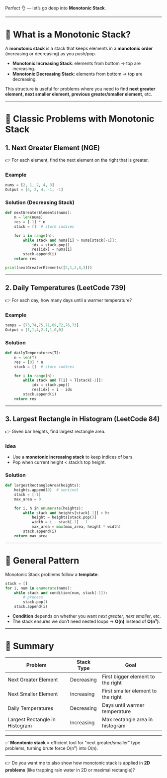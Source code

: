 Perfect 👌 — let’s go deep into **Monotonic Stack**.

---

# 🔹 What is a Monotonic Stack?

A **monotonic stack** is a stack that keeps elements in a **monotonic order** (increasing or decreasing) as you push/pop.

* **Monotonic Increasing Stack**: elements from bottom → top are increasing.
* **Monotonic Decreasing Stack**: elements from bottom → top are decreasing.

This structure is useful for problems where you need to find **next greater element, next smaller element, previous greater/smaller element**, etc.

---

# 🔹 Classic Problems with Monotonic Stack

## 1. **Next Greater Element (NGE)**

👉 For each element, find the next element on the right that is greater.

### Example

```python
nums = [2, 1, 2, 4, 3]
Output = [4, 2, 4, -1, -1]
```

### Solution (Decreasing Stack)

```python
def nextGreaterElements(nums):
    n = len(nums)
    res = [-1] * n
    stack = []  # store indices

    for i in range(n):
        while stack and nums[i] > nums[stack[-1]]:
            idx = stack.pop()
            res[idx] = nums[i]
        stack.append(i)
    return res

print(nextGreaterElements([2,1,2,4,3]))
```

---

## 2. **Daily Temperatures (LeetCode 739)**

👉 For each day, how many days until a warmer temperature?

### Example

```python
temps = [73,74,75,71,69,72,76,73]
Output = [1,1,4,2,1,1,0,0]
```

### Solution

```python
def dailyTemperatures(T):
    n = len(T)
    res = [0] * n
    stack = []  # store indices

    for i in range(n):
        while stack and T[i] > T[stack[-1]]:
            idx = stack.pop()
            res[idx] = i - idx
        stack.append(i)
    return res
```

---

## 3. **Largest Rectangle in Histogram (LeetCode 84)**

👉 Given bar heights, find largest rectangle area.

### Idea

* Use a **monotonic increasing stack** to keep indices of bars.
* Pop when current height < stack’s top height.

### Solution

```python
def largestRectangleArea(heights):
    heights.append(0)  # sentinel
    stack = [-1]
    max_area = 0

    for i, h in enumerate(heights):
        while stack and heights[stack[-1]] > h:
            height = heights[stack.pop()]
            width = i - stack[-1] - 1
            max_area = max(max_area, height * width)
        stack.append(i)
    return max_area
```

---

# 🔹 General Pattern

Monotonic Stack problems follow a **template**:

```python
stack = []
for i, num in enumerate(nums):
    while stack and condition(num, stack[-1]):
        # process
        stack.pop()
    stack.append(i)
```

* **Condition** depends on whether you want *next greater*, *next smaller*, etc.
* The stack ensures we don’t need nested loops → **O(n)** instead of **O(n²)**.

---

# 🔹 Summary

| Problem                        | Stack Type | Goal                               |
| ------------------------------ | ---------- | ---------------------------------- |
| Next Greater Element           | Decreasing | First bigger element to the right  |
| Next Smaller Element           | Increasing | First smaller element to the right |
| Daily Temperatures             | Decreasing | Days until warmer temperature      |
| Largest Rectangle in Histogram | Increasing | Max rectangle area in histogram    |

---

✅ **Monotonic stack** = efficient tool for "next greater/smaller" type problems, turning brute force O(n²) into O(n).

---

👉 Do you want me to also show how monotonic stack is applied in **2D problems** (like trapping rain water in 2D or maximal rectangle)?
